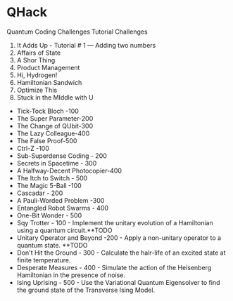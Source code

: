 # QHack
Quantum Coding Challenges
Tutorial Challenges
1. It Adds Up - Tutorial # 1 — Adding two numbers
2. Affairs of State
3. A Shor Thing
4. Product Management
5. Hi, Hydrogen!
6. Hamiltonian Sandwich
7. Optimize This
8. Stuck in the MIddle with U
* Tick-Tock Bloch -100
* The Super Parameter-200
* The Change of QUbit-300 
* The Lazy Colleague-400 
* The False Proof-500 
* Ctrl-Z -100 
* Sub-Superdense Coding - 200 
* Secrets in Spacetime - 300 
* A Halfway-Decent Photocopier-400 
* The Itch to Switch - 500 
* The Magic 5-Ball -100 
* Cascadar - 200 
* A Pauli-Worded Problem -300 
* Entangled Robot Swarms - 400 
* One-Bit Wonder - 500 
* Sqy Trotter - 100 - Implement the unitary evolution of a Hamiltonian using a quantum circuit.**TODO 
* Unitary Operator and Beyond -200 - Apply a non-unitary operator to a quantum state. **TODO
* Don't Hit the Ground - 300  - Calculate the halr-life of an excited state at finite temperature.
* Desperate Measures - 400 - Simulate the action of the Heisenberg Hamiltonian in the presence of noise.
* Ising Uprising - 500 - Use the Variational Quantum Eigensolver to find the ground state of the Transverse Ising Model.
